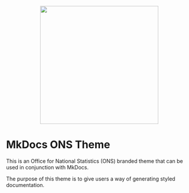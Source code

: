 <p align="center">
    <img src=".github/assets/logo.svg" width="320px">
</P>

# MkDocs ONS Theme

This is an Office for National Statistics (ONS) branded theme that can be used in conjunction
with MkDocs.

The purpose of this theme is to give users a way of generating styled documentation.
